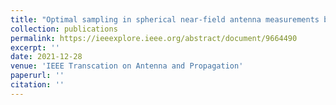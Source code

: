 ```yaml
---
title: "Optimal sampling in spherical near-field antenna measurements by utilizing the information content of spherical wave harmonics"
collection: publications
permalink: https://ieeexplore.ieee.org/abstract/document/9664490
excerpt: ''
date: 2021-12-28
venue: 'IEEE Transcation on Antenna and Propagation'
paperurl: ''
citation: ''
---
```



